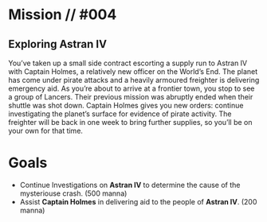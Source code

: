 # Mission // #004
## Exploring Astran IV

You’ve taken up a small side contract escorting a supply run to Astran IV with Captain Holmes, a relatively new officer on the World’s End. The planet has come under pirate attacks and a heavily armoured freighter is delivering emergency aid. As you’re about to arrive at a frontier town, you stop to see a group of Lancers. 
Their previous mission was abruptly ended when their shuttle was shot down. Captain Holmes gives you new orders: continue investigating the planet’s surface for evidence of pirate activity. The freighter will be back in one week to bring further supplies, so you’ll be on your own for that time.

# Goals
- Continue Investigations on **Astran IV** to determine the cause of the mysteriouse crash. (500 manna)
- Assist **Captain Holmes** in delivering aid to the people of **Astran IV**. (200 manna)

